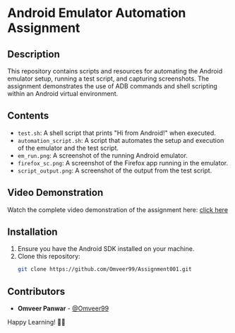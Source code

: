 # Android Emulator Automation Assignment

## Description
This repository contains scripts and resources for automating the Android emulator setup, running a test script, and capturing screenshots. The assignment demonstrates the use of ADB commands and shell scripting within an Android virtual environment.

## Contents
- `test.sh`: A shell script that prints "Hi from Android!" when executed.
- `automation_script.sh`: A script that automates the setup and execution of the emulator and the test script.
- `em_run.png`: A screenshot of the running Android emulator.
- `firefox_sc.png`: A screenshot of the Firefox app running in the emulator.
- `script_output.png`: A screenshot of the output from the test script.

## Video Demonstration
Watch the complete video demonstration of the assignment here: [click here ](https://youtu.be/99OUwkLjhmM?si=IRN2BUJEuiXyFPVI)

## Installation
1. Ensure you have the Android SDK installed on your machine.
2. Clone this repository:
   ```bash
   git clone https://github.com/Omveer99/Assignment001.git


## Contributors
- **Omveer Panwar** - [@Omveer99](https://github.com/Omveer99)


Happy Learning! 🍪🎉
